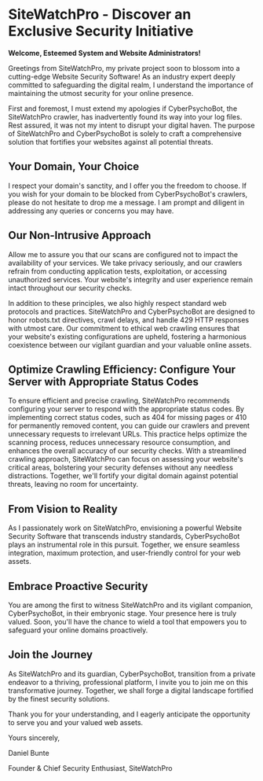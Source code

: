 # SiteWatchPro - Discover an Exclusive Security Initiative

**Welcome, Esteemed System and Website Administrators!**

Greetings from SiteWatchPro, my private project soon to blossom into a cutting-edge Website Security Software! As an industry expert deeply committed to safeguarding the digital realm, I understand the importance of maintaining the utmost security for your online presence.

First and foremost, I must extend my apologies if CyberPsychoBot, the SiteWatchPro crawler, has inadvertently found its way into your log files. Rest assured, it was not my intent to disrupt your digital haven. The purpose of SiteWatchPro and CyberPsychoBot is solely to craft a comprehensive solution that fortifies your websites against all potential threats.

## Your Domain, Your Choice

I respect your domain's sanctity, and I offer you the freedom to choose. If you wish for your domain to be blocked from CyberPsychoBot's crawlers, please do not hesitate to drop me a message. I am prompt and diligent in addressing any queries or concerns you may have.

## Our Non-Intrusive Approach

Allow me to assure you that our scans are configured not to impact the availability of your services. We take privacy seriously, and our crawlers refrain from conducting application tests, exploitation, or accessing unauthorized services. Your website's integrity and user experience remain intact throughout our security checks.

In addition to these principles, we also highly respect standard web protocols and practices. SiteWatchPro and CyberPsychoBot are designed to honor robots.txt directives, crawl delays, and handle 429 HTTP responses with utmost care. Our commitment to ethical web crawling ensures that your website's existing configurations are upheld, fostering a harmonious coexistence between our vigilant guardian and your valuable online assets.

## Optimize Crawling Efficiency: Configure Your Server with Appropriate Status Codes

To ensure efficient and precise crawling, SiteWatchPro recommends configuring your server to respond with the appropriate status codes. By implementing correct status codes, such as 404 for missing pages or 410 for permanently removed content, you can guide our crawlers and prevent unnecessary requests to irrelevant URLs. This practice helps optimize the scanning process, reduces unnecessary resource consumption, and enhances the overall accuracy of our security checks. With a streamlined crawling approach, SiteWatchPro can focus on assessing your website's critical areas, bolstering your security defenses without any needless distractions. Together, we'll fortify your digital domain against potential threats, leaving no room for uncertainty.

## From Vision to Reality

As I passionately work on SiteWatchPro, envisioning a powerful Website Security Software that transcends industry standards, CyberPsychoBot plays an instrumental role in this pursuit. Together, we ensure seamless integration, maximum protection, and user-friendly control for your web assets.

## Embrace Proactive Security

You are among the first to witness SiteWatchPro and its vigilant companion, CyberPsychoBot, in their embryonic stage. Your presence here is truly valued. Soon, you'll have the chance to wield a tool that empowers you to safeguard your online domains proactively.

## Join the Journey

As SiteWatchPro and its guardian, CyberPsychoBot, transition from a private endeavor to a thriving, professional platform, I invite you to join me on this transformative journey. Together, we shall forge a digital landscape fortified by the finest security solutions.

Thank you for your understanding, and I eagerly anticipate the opportunity to serve you and your valued web assets.

Yours sincerely,

Daniel Bunte

Founder & Chief Security Enthusiast, SiteWatchPro
